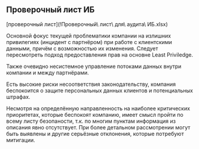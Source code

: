 ## Проверочный лист ИБ

[проверочный лист](!Проверочный\ лист\ для\ аудита\ ИБ.xlsx)

Основной фокус текущей проблематики компании на излишних привилегиях (инцидент с партнёром) при работе с клиентскими данными, причём с возможностью их изменения.
Следует пересмотреть подход предоставления прав на основне Least Priviledge.

Также очевидно несистемное управление потоками данных внутри компании и между партнёрами.

Есть высокие риски несоответствия законодательству, компания беспокоится о защите персональных данных клиентов и потенциальных штрафах.

Несмотря на определённую направленность на наиболее критических приоритетах, которые беспокоят компанию, имеет смысл пройти по всему листу безопаности, т.к. по многим пунктам информация из описания явно отсутствует. При более детальном рассмотрении могут быть выявлены и другие серьёзные отклонения, которые потребуют митигации.
